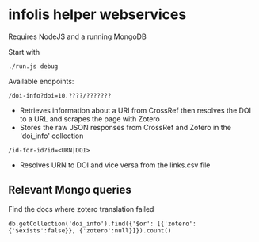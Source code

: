 infolis helper webservices
==========================

Requires NodeJS and a running MongoDB

Start with
```
./run.js debug
```

Available endpoints:

`/doi-info?doi=10.????/???????`

* Retrieves information about a URI from CrossRef then resolves the DOI to a URL and scrapes the page with Zotero
* Stores the raw JSON responses from CrossRef and Zotero in the 'doi_info' collection

`/id-for-id?id=<URN|DOI>`

* Resolves URN to DOI and vice versa from the links.csv file


## Relevant Mongo queries

Find the docs where zotero translation failed
```
db.getCollection('doi_info').find({'$or': [{'zotero':{'$exists':false}}, {'zotero':null}]}).count()
```
